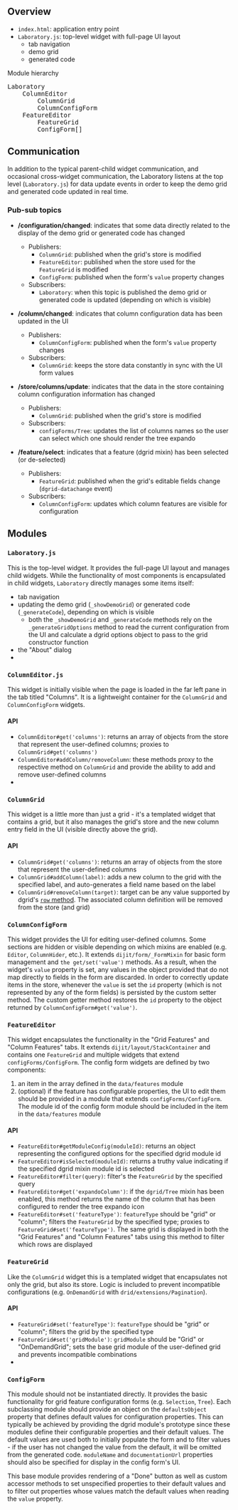 ## Overview

* `index.html`: application entry point
* `Laboratory.js`: top-level widget with full-page UI layout
	* tab navigation
	* demo grid
	* generated code

Module hierarchy
<pre>
Laboratory
	ColumnEditor
		ColumnGrid
		ColumnConfigForm
	FeatureEditor
		FeatureGrid
		ConfigForm[]
</pre>

## Communication

In addition to the typical parent-child widget communication, and occasional cross-widget communication, the Laboratory listens at the top level (`Laboratory.js`) for data update events in order to keep the demo grid and generated code updated in real time.

### Pub-sub topics

* **/configuration/changed**: indicates that some data directly related to the display of the demo grid or generated code has changed
	* Publishers:
		* `ColumnGrid`: published when the grid's store is modified
		* `FeatureEditor`: published when the store used for the `FeatureGrid` is modified
		* `ConfigForm`: published when the form's `value` property changes
	* Subscribers:
		* `Laboratory`: when this topic is published the demo grid or generated code is updated (depending on which is visible)

* **/column/changed**: indicates that column configuration data has been updated in the UI
	* Publishers:
		* `ColumnConfigForm`: published when the form's `value` property changes
	* Subscribers:
		* `ColumnGrid`: keeps the store data constantly in sync with the UI form values

* **/store/columns/update**: indicates that the data in the store containing column configuration information has changed
	* Publishers:
		* `ColumnGrid`: published when the grid's store is modified
	* Subscribers:
		* `configForms/Tree`: updates the list of columns names so the user can select which one should render the tree expando

* **/feature/select**: indicates that a feature (dgrid mixin) has been selected (or de-selected)
	* Publishers:
		* `FeatureGrid`: published when the grid's editable fields change (`dgrid-datachange` event)
	* Subscribers:
		* `ColumnConfigForm`: updates which column features are visible for configuration

## Modules

### `Laboratory.js`

This is the top-level widget. It provides the full-page UI layout and manages child widgets. While the functionality of most components is encapsulated in child widgets, `Laboratory` directly manages some items itself:

* tab navigation
* updating the demo grid (`_showDemoGrid`) or generated code (`_generateCode`), depending on which is visible
	* both the `_showDemoGrid` and `_generateCode` methods rely on the `_generateGridOptions` method to read the current configuration from the UI and calculate a dgrid options object to pass to the grid constructor function
* the "About" dialog
* 
### `ColumnEditor.js`

This widget is initially visible when the page is loaded in the far left pane in the tab titled "Columns". It is a lightweight container for the `ColumnGrid` and `ColumnConfigForm` widgets.

#### API

* `ColumnEditor#get('columns')`: returns an array of objects from the store that represent the user-defined columns; proxies to `ColumnGrid#get('columns')`
* `ColumnEditor#addColumn/removeColumn`: these methods proxy to the respective method on `ColumnGrid` and provide the ability to add and remove user-defined columns
* 
### `ColumnGrid`

This widget is a little more than just a grid - it's a templated widget that contains a grid, but it also manages the grid's store and the new column entry field in the UI (visible directly above the grid).

#### API

* `ColumnGrid#get('columns')`: returns an array of objects from the store that represent the user-defined columns
* `ColumnGrid#addColumn(label)`: adds a new column to the grid with the specified label, and auto-generates a field name based on the label
* `ColumnGrid#removeColumn(target)`: target can be any value supported by dgrid's [`row` method](https://github.com/SitePen/dgrid/blob/master/doc/components/core-components/List.md#method-summary). The associated column definition will be removed from the store (and grid)

### `ColumnConfigForm`

This widget provides the UI for editing user-defined columns. Some sections are hidden or visible depending on which mixins are enabled (e.g. `Editor`, `ColumnHider`, etc.). It extends `dijit/form/_FormMixin` for basic form management and `the get/set('value')` methods. As a result, when the widget's `value` property is set, any values in the object provided that do not map directly to fields in the form are discarded. In order to correctly update items in the store, whenever the `value` is set the `id` property (which is not represented by any of the form fields) is persisted by the custom setter method. The custom getter method restores the `id` property to the object returned by `ColumnConfigForm#get('value')`.

### `FeatureEditor`

This widget encapsulates the functionality in the "Grid Features" and "Column Features" tabs. It extends `dijit/layout/StackContainer` and contains one `FeatureGrid` and multiple widgets that extend `configForms/ConfigForm`. The config form widgets are defined by two components:

1. an item in the array defined in the `data/features` module
2. (optional) if the feature has configurable properties, the UI to edit them should be provided in a module that extends `configForms/ConfigForm`. The module id of the config form module should be included in the item in the `data/features` module

#### API

* `FeatureEditor#getModuleConfig(moduleId)`: returns an object representing the configured options for the specified dgrid module id
* `FeatureEditor#isSelected(moduleId)`: returns a truthy value indicating if the specified dgrid mixin module id is selected
* `FeatureEditor#filter(query)`: filter's the `FeatureGrid` by the specified query
* `FeatureEditor#get('expandoColumn')`: if the `dgrid/Tree` mixin has been enabled, this method returns the name of the column that has been configured to render the tree expando icon
* `FeatureEditor#set('featureType')`: `featureType` should be "grid" or "column"; filters the `FeatureGrid` by the specified type; proxies to `FeatureGrid#set('featureType')`. The same grid is displayed in both the "Grid Features" and "Column Features" tabs using this method to filter which rows are displayed

### `FeatureGrid`

Like the `ColumnGrid` widget this is a templated widget that encapsulates not only the grid, but also its store. Logic is included to prevent incompatible configurations (e.g. `OnDemandGrid` with `drid/extensions/Pagination`).

#### API

* `FeatureGrid#set('featureType')`: `featureType` should be "grid" or "column"; filters the grid by the specified type
* `FeatureGrid#set('gridModule')`: `gridModule` should be "Grid" or "OnDemandGrid"; sets the base grid module of the user-defined grid and prevents incompatible combinations
* 
### `ConfigForm`

This module should not be instantiated directly. It provides the basic functionality for grid feature configuration forms (e.g. `Selection`, `Tree`). Each subclassing module should provide an object on the `defaultsObject` property that defines default values for configuration properties. This can typically be achieved by providing the dgrid module's prototype since these modules define their configurable properties and their default values. The default values are used both to initially populate the form and to filter values - if the user has not changed the value from the default, it will be omitted from the generated code. `moduleName` and `documentationUrl` properties should also be specified for display in the config form's UI.

This base module provides rendering of a "Done" button as well as custom accessor methods to set unspecified properties to their default values and to filter out properties whose values match the default values when reading the `value` property.
